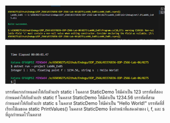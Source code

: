 ![alt text](image-8.png)

![alt text](image-9.png)

บรรทัดแรกกำหนดค่าให้กับตัวแปร static i ในคลาส StaticDemo ให้มีค่าเป็น 123
บรรทัดที่สองกำหนดค่าให้กับตัวแปร static f ในคลาส StaticDemo ให้มีค่าเป็น 1234.56
บรรทัดที่สามกำหนดค่าให้กับตัวแปร static s ในคลาส StaticDemo ให้มีค่าเป็น "Hello World!"
บรรทัดที่สี่เรียกใช้เมธอด static PrintValues() ในคลาส StaticDemo ซึ่งทำหน้าที่แสดงค่าของ i, f, และ s ที่ถูกกำหนดไว้ในคลาส